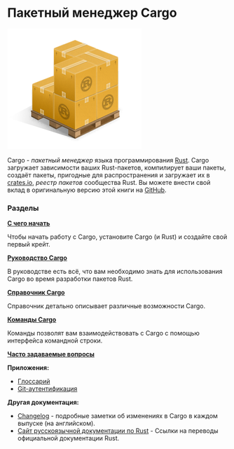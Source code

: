 # Пакетный менеджер Cargo

![Cargo Logo](images/Cargo-Logo-Small.png)

Cargo - *пакетный менеджер* языка программирования [Rust]. Cargo загружает зависимости ваших Rust-пакетов, компилирует ваши пакеты, создаёт пакеты, пригодные для распространения и загружает их в [crates.io], *реестр пакетов* сообщества Rust. Вы можете внести свой вклад в оригинальную версию этой книги на [GitHub].

### Разделы

**[С чего начать](getting-started/index.md)**

Чтобы начать работу с Cargo, установите Cargo (и Rust) и создайте свой первый крейт.

**[Руководство Cargo](guide/index.md)**

В руководстве есть всё, что вам необходимо знать для использования Cargo во время разработки пакетов Rust.

**[Справочник Cargo](reference/index.md)**

Справочник детально описывает различные возможности Cargo.

**[Команды Cargo](commands/index.md)**

Команды позволят вам взаимодействовать с Cargo с помощью интерфейса командной строки.

**[Часто задаваемые вопросы](faq.md)**

**Приложения:**

- [Глоссарий](appendix/glossary.md)
- [Git-аутентификация](appendix/git-authentication.md)

**Другая документация:**

- [Changelog](https://github.com/rust-lang/cargo/blob/master/CHANGELOG.md) - подробные заметки об изменениях в Cargo в каждом выпуске (на английском).
- [Сайт русскоязычной документации по Rust](https://doc.rust-lang.ru/) - Ссылки на переводы официальной документации Rust.


[Rust]: https://www.rust-lang.org/
[crates.io]: https://crates.io/
[GitHub]: https://github.com/rust-lang/cargo/tree/master/src/doc